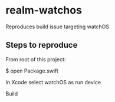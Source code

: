 # realm-watchos

Reproduces build issue targeting watchOS

## Steps to reproduce

From root of this project:

$ open Package.swift

In Xcode select watchOS as run device

Build


